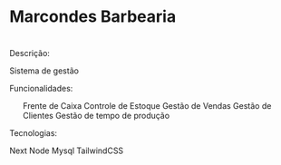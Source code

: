 <h1>Marcondes Barbearia<h1></h1>

Descrição:

Sistema de gestão

Funcionalidades:
<ul>
Frente de Caixa
Controle de Estoque
Gestão de Vendas
Gestão de Clientes
Gestão de tempo de produção
</ul>
Tecnologias:

Next
Node
Mysql
TailwindCSS
